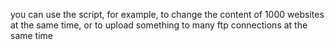 you can use the script, for example, to change the content of 1000 websites at the same time,
or to upload something to many ftp connections at the same time